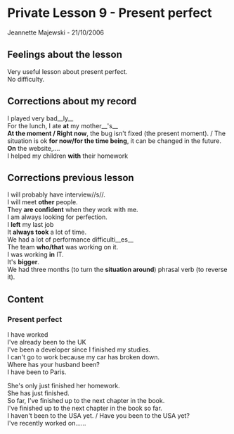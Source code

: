 # Private Lesson 9 - Present perfect
Jeannette Majewski - 21/10/2006

## Feelings about the lesson
Very useful lesson about present perfect.  
No difficulty.


## Corrections about my record
I played very bad__ly__  
For the lunch, I ate __at__ my mother__'s__  
__At the moment / Right now__, the bug isn't fixed (the present moment). / The situation is ok __for now/for the time being__, it can be changed in the future.  
__On__ the website,....  
I helped my children __with__ their homework


## Corrections previous lesson
I will probably have interview//s//.  
I will meet __other__ people.  
They __are confident__ when they work with me.  
I am always looking for perfection.  
I __left__ my last job  
It __always took__ a lot of time.  
We had a lot of performance difficulti__es__  
The team __who/that__ was working on it.  
I was working __in__ IT.  
It's __bigger__.  
We had three months (to turn the __situation around__) phrasal verb (to reverse it).


## Content

### Present perfect
I have worked  
I've already been to the UK  
I've been a developer since I finished my studies.  
I can't go to work because my car has broken down.  
Where has your husband been?  
I have been to Paris.  
  
She's only just finished her homework.  
She has just finished.  
So far, I've finished up to the next chapter in the book.  
I've finished up to the next chapter in the book so far.  
I haven't been to the USA yet. / Have you been to the USA yet?  
I've recently worked on......

<img :src="$withBase('/pl9.png')" alt="" />